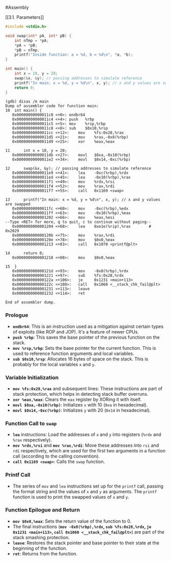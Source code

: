 #Assembly

[[3.1. Parameters]]

```c
#include <stdio.h>

void swap(int* pA, int* pB) {
    int nTmp = *pA;
    *pA = *pB;
    *pB = nTmp;
    printf("Inside function: a = %d, b = %d\n", *a, *b);
}

int main() {
    int x = 10, y = 20;
    swap(&x, &y); // passing addresses to simulate reference
    printf("In main: x = %d, y = %d\n", x, y); // x and y values are swapped
    return 0;
}
```
```assembly
(gdb) disas /m main
Dump of assembler code for function main:
10	int main() {
   0x00000000000011c0 <+0>:	endbr64 
   0x00000000000011c4 <+4>:	push   %rbp
   0x00000000000011c5 <+5>:	mov    %rsp,%rbp
   0x00000000000011c8 <+8>:	sub    $0x10,%rsp
   0x00000000000011cc <+12>:	mov    %fs:0x28,%rax
   0x00000000000011d5 <+21>:	mov    %rax,-0x8(%rbp)
   0x00000000000011d9 <+25>:	xor    %eax,%eax

11	    int x = 10, y = 20;
   0x00000000000011db <+27>:	movl   $0xa,-0x10(%rbp)
   0x00000000000011e2 <+34>:	movl   $0x14,-0xc(%rbp)

12	    swap(&x, &y); // passing addresses to simulate reference
   0x00000000000011e9 <+41>:	lea    -0xc(%rbp),%rdx
   0x00000000000011ed <+45>:	lea    -0x10(%rbp),%rax
   0x00000000000011f1 <+49>:	mov    %rdx,%rsi
   0x00000000000011f4 <+52>:	mov    %rax,%rdi
   0x00000000000011f7 <+55>:	call   0x1169 <swap>

13	    printf("In main: x = %d, y = %d\n", x, y); // x and y values are swapped
   0x00000000000011fc <+60>:	mov    -0xc(%rbp),%edx
   0x00000000000011ff <+63>:	mov    -0x10(%rbp),%eax
   0x0000000000001202 <+66>:	mov    %eax,%esi
--Type <RET> for more, q to quit, c to continue without paging--
   0x0000000000001204 <+68>:	lea    0xe1e(%rip),%rax        # 0x2029
   0x000000000000120b <+75>:	mov    %rax,%rdi
   0x000000000000120e <+78>:	mov    $0x0,%eax
   0x0000000000001213 <+83>:	call   0x1070 <printf@plt>

14	    return 0;
   0x0000000000001218 <+88>:	mov    $0x0,%eax

15	}
   0x000000000000121d <+93>:	mov    -0x8(%rbp),%rdx
   0x0000000000001221 <+97>:	sub    %fs:0x28,%rdx
   0x000000000000122a <+106>:	je     0x1231 <main+113>
   0x000000000000122c <+108>:	call   0x1060 <__stack_chk_fail@plt>
   0x0000000000001231 <+113>:	leave  
   0x0000000000001232 <+114>:	ret    

End of assembler dump.
```

### Prologue

- **`endbr64`**: This is an instruction used as a mitigation against certain types of exploits (like ROP and JOP). It's a feature of newer CPUs.
- **`push %rbp`**: This saves the base pointer of the previous function on the stack.
- **`mov %rsp,%rbp`**: Sets the base pointer for the current function. This is used to reference function arguments and local variables.
- **`sub $0x10,%rsp`**: Allocates 16 bytes of space on the stack. This is probably for the local variables `x` and `y`.

### Variable Initialization

- **`mov %fs:0x28,%rax`** and subsequent lines: These instructions are part of stack protection, which helps in detecting stack buffer overruns.
- **`xor %eax,%eax`**: Clears the `eax` register by XORing it with itself.
- **`movl $0xa,-0x10(%rbp)`**: Initializes `x` with 10 (`0xa` in hexadecimal).
- **`movl $0x14,-0xc(%rbp)`**: Initializes `y` with 20 (`0x14` in hexadecimal).

### Function Call to `swap`

- **`lea`** instructions: Load the addresses of `x` and `y` into registers (`%rdx` and `%rax` respectively).
- **`mov %rdx,%rsi`** and **`mov %rax,%rdi`**: Move these addresses into `rsi` and `rdi` respectively, which are used for the first two arguments in a function call (according to the calling convention).
- **`call 0x1169 <swap>`**: Calls the `swap` function.

### Printf Call

- The series of `mov` and `lea` instructions set up for the `printf` call, passing the format string and the values of `x` and `y` as arguments. The `printf` function is used to print the swapped values of `x` and `y`.

### Function Epilogue and Return

- **`mov $0x0,%eax`**: Sets the return value of the function to 0.
- The final instructions (**`mov -0x8(%rbp),%rdx`, `sub %fs:0x28,%rdx`, `je 0x1231 <main+113>`, `call 0x1060 <__stack_chk_fail@plt>`**) are part of the stack smashing protection.
- **`leave`**: Restores the stack pointer and base pointer to their state at the beginning of the function.
- **`ret`**: Returns from the function.

